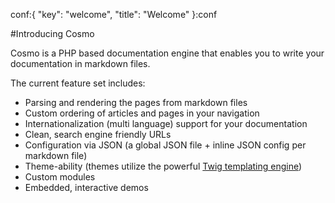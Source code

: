 conf:{
    "key": "welcome",
    "title": "Welcome"
}:conf

#Introducing Cosmo

Cosmo is a PHP based documentation engine that enables you to write your documentation in markdown files.

The current feature set includes:

- Parsing and rendering the pages from markdown files
- Custom ordering of articles and pages in your navigation
- Internationalization (multi language) support for your documentation
- Clean, search engine friendly URLs
- Configuration via JSON (a global JSON file + inline JSON config per markdown file)
- Theme-ability (themes utilize the powerful [Twig templating engine](http://twig.sensiolabs.org/))
- Custom modules
- Embedded, interactive demos